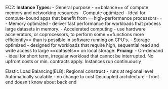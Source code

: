 EC2:
	 **Instance Types:**
	 - General purpose - ==balance== of compute memory and networking resources
	 - Compute optimized - Ideal for compute-bound apps that benefit from ==high-performance processors== 
	 - Memory optimized - deliver fast performance for workloads that process large datasets in memory. 
	 - Accelerated computing - use hardware accelerators, or coprocessors, to perform some ==functions more efficiently== than is possible in software running on CPU's.
	 - Storage optimized - designed for workloads that require high, sequential read and write access to large ==datasets== on local storage.
	**Pricing:**
	 - On-demand - ideal for short term, irregular workload that cannot be interrupted. No upfront costs or min. contracts apply. Instances run continuously


Elastic Load Balancing(ELB):
	Regional construct - runs at regional level
	Automatically scalable - no change to cost
	Decoupled architecture - front end doesn't know about back end 
